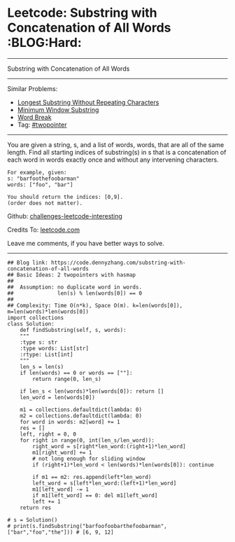 
# Leetcode: Substring with Concatenation of All Words     :BLOG:Hard:

---

Substring with Concatenation of All Words  

---

Similar Problems:  

-   [Longest Substring Without Repeating Characters](https://code.dennyzhang.com/longest-substring-without-repeating-characters)
-   [Minimum Window Substring](https://code.dennyzhang.com/minimum-window-substring)
-   [Word Break](https://code.dennyzhang.com/word-break)
-   Tag: [#twopointer](https://code.dennyzhang.comy/tag/twopointer)

---

You are given a string, s, and a list of words, words, that are all of the same length. Find all starting indices of substring(s) in s that is a concatenation of each word in words exactly once and without any intervening characters.  

    For example, given:
    s: "barfoothefoobarman"
    words: ["foo", "bar"]
    
    You should return the indices: [0,9].
    (order does not matter).

Github: [challenges-leetcode-interesting](https://github.com/DennyZhang/challenges-leetcode-interesting/tree/master/problems/substring-with-concatenation-of-all-words)  

Credits To: [leetcode.com](https://leetcode.com/problems/substring-with-concatenation-of-all-words/description/)  

Leave me comments, if you have better ways to solve.  

---

    ## Blog link: https://code.dennyzhang.com/substring-with-concatenation-of-all-words
    ## Basic Ideas: 2 twopointers with hasmap
    ##
    ##  Assumption: no duplicate word in words. 
    ##              len(s) % len(words[0]) == 0
    ##
    ## Complexity: Time O(n*k), Space O(m). k=len(words[0]), m=len(words)*len(words[0])
    import collections
    class Solution:
        def findSubstring(self, s, words):
    	"""
    	:type s: str
    	:type words: List[str]
    	:rtype: List[int]
    	"""
    	len_s = len(s)
    	if len(words) == 0 or words == [""]:
    	    return range(0, len_s)
    
    	if len_s < len(words)*len(words[0]): return []
    	len_word = len(words[0])
    
    	m1 = collections.defaultdict(lambda: 0)
    	m2 = collections.defaultdict(lambda: 0)
    	for word in words: m2[word] += 1
    	res = []
    	left, right = 0, 0
    	for right in range(0, int(len_s/len_word)):
    	    right_word = s[right*len_word:(right+1)*len_word]
    	    m1[right_word] += 1
    	    # not long enough for sliding window
    	    if (right+1)*len_word < len(words)*len(words[0]): continue
    
    	    if m1 == m2: res.append(left*len_word)
    	    left_word = s[left*len_word:(left+1)*len_word]
    	    m1[left_word] -= 1
    	    if m1[left_word] == 0: del m1[left_word]
    	    left += 1
    	return res
    
    # s = Solution()
    # print(s.findSubstring("barfoofoobarthefoobarman", ["bar","foo","the"])) # [6, 9, 12]


